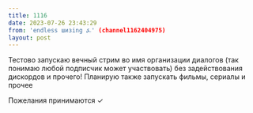 ```yaml
---
title: 1116
date: 2023-07-26 23:43:29
from: 'endless шизing ⍼' (channel1162404975)
layout: post
---
```


Тестово запускаю вечный стрим во имя организации диалогов (так понимаю любой подписчик может участвовать) без задействования дискордов и прочего! Планирую также запускать фильмы, сериалы и прочее


Пожелания принимаются ✓
